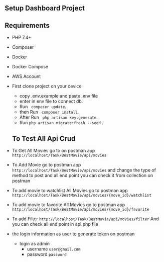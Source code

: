 ## Setup Dashboard Project

## Requirements

  - PHP 7.4+
  - Composer
  - Docker
  - Docker Compose
  - AWS Account


- First clone project on your device
    - copy .env.example and paste .env file
    - enter in env file to connect db.
    - Run ``` composer update```.
    - then Run ``` composer install```.
    - After Run ``` php artisan key:generate```.
    - Run ``` php artisan migrate:fresh --seed ``` .
    ## To Test All Api Crud 
- To Get All Movies go to on postman app  ```http://localhost/Task/BestMovie/api/movies```
- To Add Movie go to postman app  ```http://localhost/Task/BestMovie/api/movies``` and change the type of method to post and all end point you can check it from collection on postman 
- To add movie to watchlist All Movies go to postman app  ```http://localhost/Task/BestMovie/api/movies/{move_id}/watchlist```
- To add movie to favorite All Movies go to postman app  ```http://localhost/Task/BestMovie/api/movies/{move_id}/favorite```
- To add Filter   ```http://localhost/Task/BestMovie/api/movies/filter``` And you can check all end point in api.php file


- the login information as user to generate token on postman
    - login as admin
        - username `user@gmail.com`
        - password `password`
